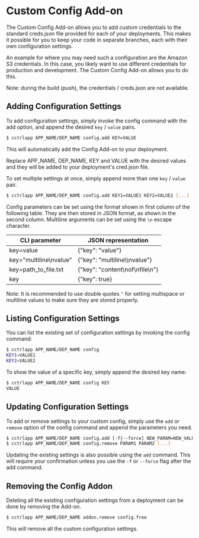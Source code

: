 # Custom Config Add-on

The Custom Config Add-on allows you to add custom credentials to the standard
creds.json file provided for each of your deployments. This makes it possible
for you to keep your code in separate branches, each with their own
configuration settings.

An example for where you may need such a configuration are the Amazon S3
credentials. In this case, you likely want to use different credentials for
production and development. The Custom Config Add-on allows you to do this.

Note: during the build (push), the credentials / creds.json are not
available.

## Adding Configuration Settings

To add configuration settings, simply invoke the config command with the add
option, and append the desired `key` / `value` pairs.

~~~bash
$ cctrlapp APP_NAME/DEP_NAME config.add KEY=VALUE
~~~

This will automatically add the Config Add-on to your deployment.

Replace APP_NAME, DEP_NAME, KEY and VALUE with the desired values and they will
be added to your deployment's cred.json file.

To set multiple settings at once, simply append more than one `key` / `value`
pair.

~~~bash
$ cctrlapp APP_NAME/DEP_NAME config.add KEY1=VALUE1 KEY2=VALUE2 [...]
~~~

Config parameters can be set using the format shown in first column of the
following table. They are then stored in JSON format, as shown in the second
column. Multiline arguments can be set using the `\n` escape character.

CLI parameter|JSON representation
---|---
key=value|{"key": "value"}
key="multiline\nvalue"|{"key": "multiline\\\\nvalue"}
key=path_to_file.txt|{"key": "content\nof\nfile\n"}
key|{"key": true}

Note: It is recommended to use double quotes `"` for setting multispace or
multiline values to make sure they are stored properly.

## Listing Configuration Settings

You can list the existing set of configuration settings by invoking the config
command:

~~~bash
$ cctrlapp APP_NAME/DEP_NAME config
KEY1=VALUE1
KEY2=VALUE2
~~~

To show the value of a specific key, simply append the desired key name:

~~~bash
$ cctrlapp APP_NAME/DEP_NAME config KEY
VALUE
~~~

## Updating Configuration Settings

To add or remove settings to your custom config, simply use the `add` or
`remove` option of the config command and append the parameters you need.

~~~bash
$ cctrlapp APP_NAME/DEP_NAME config.add [-f|--force] NEW_PARAM=NEW_VALUE [...]
$ cctrlapp APP_NAME/DEP_NAME config.remove PARAM1 PARAM2 [...]
~~~

Updating the existing settings is also possible using the `add` command. This
will require your confirmation unless you use the `-f` or `--force` flag after
the add command.

## Removing the Config Addon

Deleting all the existing configuration settings from a deployment can be done
by removing the Add-on.

~~~bash
$ cctrlapp APP_NAME/DEP_NAME addon.remove config.free
~~~

This will remove all the custom configuration settings.
